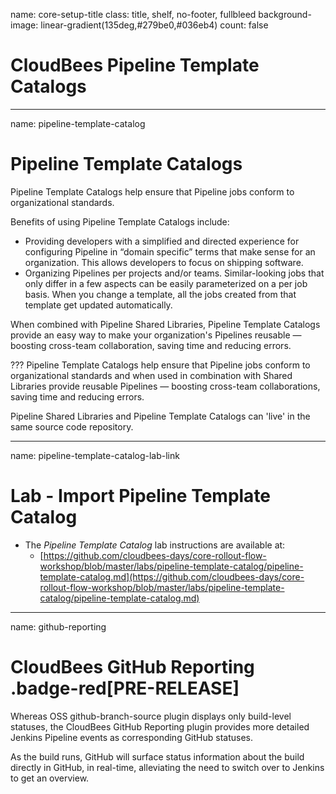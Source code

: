 name: core-setup-title
class: title, shelf, no-footer, fullbleed
background-image: linear-gradient(135deg,#279be0,#036eb4)
count: false

# CloudBees Pipeline Template Catalogs

---
name: pipeline-template-catalog

# Pipeline Template Catalogs

Pipeline Template Catalogs help ensure that Pipeline jobs conform to organizational standards.

Benefits of using Pipeline Template Catalogs include:

* Providing developers with a simplified and directed experience for configuring Pipeline in “domain specific” terms that make sense for an organization. This allows developers to focus on shipping software.
* Organizing Pipelines per projects and/or teams. Similar-looking jobs that only differ in a few aspects can be easily parameterized on a per job basis. When you change a template, all the jobs created from that template get updated automatically.

When combined with Pipeline Shared Libraries, Pipeline Template Catalogs provide an easy way to make your organization's Pipelines reusable — boosting cross-team collaboration, saving time and reducing errors.

???
Pipeline Template Catalogs help ensure that Pipeline jobs conform to organizational standards and when used in combination with Shared Libraries provide reusable Pipelines — boosting cross-team collaborations, saving time and reducing errors.

Pipeline Shared Libraries and Pipeline Template Catalogs can 'live' in the same source code repository.

---
name: pipeline-template-catalog-lab-link

# Lab - Import Pipeline Template Catalog

* The *Pipeline Template Catalog* lab instructions are available at: 
  * [https://github.com/cloudbees-days/core-rollout-flow-workshop/blob/master/labs/pipeline-template-catalog/pipeline-template-catalog.md](https://github.com/cloudbees-days/core-rollout-flow-workshop/blob/master/labs/pipeline-template-catalog/pipeline-template-catalog.md)

---
name: github-reporting

# CloudBees GitHub Reporting .badge-red[PRE-RELEASE]

Whereas OSS github-branch-source plugin displays only build-level statuses, the CloudBees GitHub Reporting plugin provides more detailed Jenkins Pipeline events as corresponding GitHub statuses.

As the build runs, GitHub will surface status information about the build directly in GitHub, in real-time, alleviating the need to switch over to Jenkins to get an overview.
